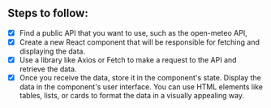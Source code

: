 ## Steps to follow:

- [x] Find a public API that you want to use, such as the open-meteo API,
- [x] Create a new React component that will be responsible for fetching and displaying the data.
- [x] Use a library like Axios or Fetch to make a request to the API and retrieve the data.
- [x] Once you receive the data, store it in the component's state.
      Display the data in the component's user interface. You can use HTML elements like tables, lists, or cards to format the data in a visually appealing way.
